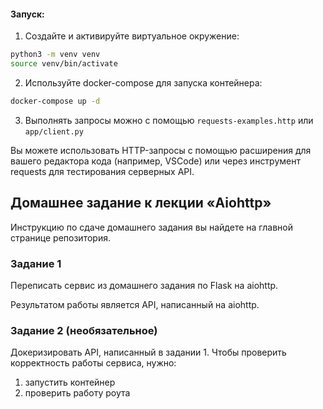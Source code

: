 #### Запуск:

1. Создайте и активируйте виртуальное окружение:

```bash
python3 -m venv venv
source venv/bin/activate
```

2. Используйте docker-compose для запуска контейнера:
```bash
docker-compose up -d
```

3. Выполнять запросы можно c помощью `requests-examples.http` или `app/client.py`

Вы можете использовать HTTP-запросы с помощью расширения для вашего редактора кода (например, VSCode) или через инструмент requests для тестирования серверных API.



## Домашнее задание к лекции «Aiohttp»
Инструкцию по сдаче домашнего задания вы найдете на главной странице репозитория.

### Задание 1
Переписать сервис из домашнего задания по Flask на aiohttp.

Результатом работы является API, написанный на aiohttp.

### Задание 2 (необязательное)
Докеризировать API, написанный в задании 1.
Чтобы проверить корректность работы сервиса, нужно:

1. запустить контейнер
2. проверить работу роута